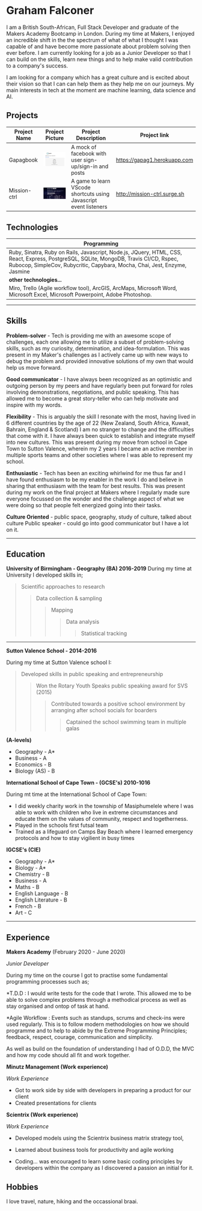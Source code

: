 <div><h1 text-align: center;> Graham Falconer </h1><div>

I am a British South-African, Full Stack Developer and graduate of the Makers Academy Bootcamp in London. During my time at Makers, I enjoyed an incredible shift in the the spectrum of what of what I thought I was capable of and have become more passionate about problem solving then ever before. I am currently looking for a job as a Junior Developer so that I can build on the skills, learn new things and to help make valid contribution to a company's success. 

I am looking for a company which has a great culture and is excited about their vision so that I can can help them as they help me on our journeys. My main interests in tech at the moment are machine learning, data science and AI. 



## Projects
| Project Name | Project Picture | Project Description | Project link |
|--------------|-----------------|------------------------------|----------|
| Gapagbook | <img src="readme_pictures/gapagbook.png" alt="GapagBook" width="200"/>| A mock of facebook with user sign-up/sign-in and posts | https://gapag1.herokuapp.com |
| Mission-ctrl | <img src="readme_pictures/mission-ctrl.png" alt="Mission-ctrl" width="200"/> | A game to learn VScode shortcuts using Javascript event listeners | http://mission-ctrl.surge.sh |

## Technologies

|**Programming**|
|--------------------------------|
| Ruby, Sinatra, Ruby on Rails, Javascript, Node.js, JQuery, HTML, CSS, React, Express, PostgreSQL, SQLite, MongoDB, Travis CI/CD, Rspec, Rubocop, SimpleCov, Rubycritic, Capybara, Mocha, Chai, Jest, Enzyme, Jasmine   |
|**other technologies...**|
|Miro, Trello (Agile workflow tool), ArcGIS, ArcMaps, Microsoft Word, Microsoft Excel, Microsoft Powerpoint, Adobe Photoshop.|

_____________________________

## Skills

**Problem-solver** - Tech is providing me with an awesome scope of challenges, each one allowing me to utilize a subset of problem-solving skills, such as my curiosity, determination, and idea-formulation. This was present in my Maker's challenges as I actively came up with new ways to debug the problem and provided innovative solutions of my own that would help us move forward.

**Good communicator** - I have always been recognized as an optimistic and outgoing person by my peers and have regularly been put forward for roles involving demonstrations, negotiations, and public speaking. This has allowed me to become a great story-teller who can help motivate and inspire with my words.

**Flexibility** - This is arguably the skill I resonate with the most, having lived in 6 different countries by the age of 22 (New Zealand, South Africa, Kuwait, Bahrain, England & Scotland) I am no stranger to change and the difficulties that come with it. I have always been quick to establish and integrate myself into new cultures. This was present during my move from school in Cape Town to Sutton Valence, wherein my 2 years I became an active member in multiple sports teams and other societies where I was able to represent my school.

**Enthusiastic** - Tech has been an exciting whirlwind for me thus far and I have found enthusiasm to be my enabler in the work I do and believe in sharing that enthusiasm with the team for best results. This was present during my work on the final project at Makers where I regularly made sure everyone focussed on the wonder and the challenge aspect of what we were doing so that people felt energized going into their tasks.

**Culture Oriented** - public space, geography, study of culture, talked about culture Public speaker - could go into good communicator but I have a lot on it.
_____________________________

## Education

**University of Birmingham - Geography (BA) 2016-2019**
During my time at University I developed skills in;
  > Scientific approaches to research
  >> Data collection & sampling
  >>> Mapping
  >>>> Data analysis
  >>>>> Statistical tracking
  
 ---

**Sutton Valence School - 2014-2016**

During my time at Sutton Valence school I:
  > Developed skills in public speaking and entrepreneurship
  >> Won the Rotary Youth Speaks public speaking award for SVS (2015)
  >>> Contributed towards a positive school environment by arranging after school socials for boarders
  >>>> Captained the school swimming team in multiple galas

 **(A-levels)**
 
* Geography - A*
* Business - A 
* Economics - B
* Biology (AS) - B

**International School of Cape Town - (GCSE's) 2010-1016**

During mt time at the International School of Cape Town:
  - I did weekly charity work in the township of Masiphumelele where I was able to work with children who live in extreme circumstances and educate them on the values of community, respect and togetherness.
- Played in the schools first futsal team
- Trained as a lifeguard on Camps Bay Beach where I learned emergency protocols and how to stay vigilient in busy times 

**IGCSE's (CIE)**

* Geography - A*
* Biology - A*
* Chemistry - B
* Business - A
* Maths - B
* English Language - B
* English Literature - B
* French - B
* Art - C

___________________________________________
## Experience

**Makers Academy** (February 2020 - June 2020)    

*Junior Developer*  

During my time on the course I got to practise some fundamental programming processes such as; 

 *T.D.D : I would write tests for the code that I wrote. This allowed me to be able to solve complex problems through a methodical process as well as stay organised and ontop of task at hand.

*Agile Workflow : Events such as standups, scrums and check-ins were used regularly. This is to follow modern methodologies on how we should programme and to help to abide by the Extreme Programming Principles; feedback, respect, courage, communication and simplicity.


As well as build on the foundation of understanding I had of O.D.D, the MVC and how my code should all fit and work together. 



**Minutz Management (Work experience)** 

*Work Experience*  
- Got to work side by side with developers in preparing a product for our client
- Created presentations for clients



**Scientrix (Work experience)** 

*Work Experience*  
- Developed models using the Scientrix business matrix strategy tool,
- Learned about business tools for productivity and agile working

- Coding... was encouraged to learn some basic coding principles by developers within the company as I discovered a passion an initial for it.


## Hobbies

I love travel, nature, hiking and the occassional braai.
